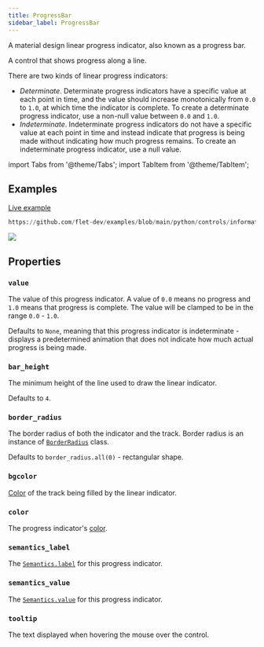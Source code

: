 ```yaml
---
title: ProgressBar
sidebar_label: ProgressBar
---
```


A material design linear progress indicator, also known as a progress bar.

A control that shows progress along a line.

There are two kinds of linear progress indicators:

* *Determinate*. Determinate progress indicators have a specific value at each point in time, and the value should increase monotonically from `0.0` to `1.0`, at which time the indicator is complete. To create a determinate progress indicator, use a non-null value between `0.0` and `1.0`.
* *Indeterminate*. Indeterminate progress indicators do not have a specific value at each point in time and instead indicate that progress is being made without indicating how much progress remains. To create an indeterminate progress indicator, use a null value.

import Tabs from '@theme/Tabs';
import TabItem from '@theme/TabItem';

## Examples

[Live example](https://flet-controls-gallery.fly.dev/displays/progressbar)



```python reference
https://github.com/flet-dev/examples/blob/main/python/controls/information-displays/progress-bar/progress-bar.py
```

<img src="/img/docs/controls/progress-bar/progress-bar-example.gif" className="screenshot-30"/>

## Properties

### `value`

The value of this progress indicator. A value of `0.0` means no progress and `1.0` means that progress is complete. The
value will be clamped to be in the range `0.0` - `1.0`.

Defaults to `None`, meaning that this progress indicator is indeterminate - displays a predetermined animation that does
not indicate how much actual progress is being made.

### `bar_height`

The minimum height of the line used to draw the linear indicator.

Defaults to `4`.

### `border_radius`

The border radius of both the indicator and the track. Border radius is an instance
of [`BorderRadius`](/docs/reference/types/borderradius) class.

Defaults to `border_radius.all(0)` - rectangular shape.

### `bgcolor`

[Color](/docs/reference/colors) of the track being filled by the linear indicator.

### `color`

The progress indicator's [color](/docs/reference/colors).

### `semantics_label`

The [`Semantics.label`](/docs/controls/semantics#label) for this progress indicator.

### `semantics_value`

The [`Semantics.value`](/docs/controls/semantics#value) for this progress indicator.

### `tooltip`

The text displayed when hovering the mouse over the control.